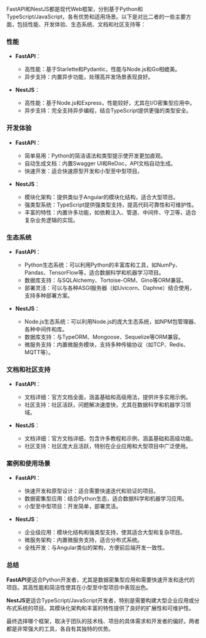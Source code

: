 FastAPI和NestJS都是现代Web框架，分别基于Python和TypeScript/JavaScript，各有优势和适用场景。以下是对比二者的一些主要方面，包括性能、开发体验、生态系统、文档和社区支持等：

### 性能

- **FastAPI**：
  - 高性能：基于Starlette和Pydantic，性能与Node.js和Go相媲美。
  - 异步支持：内置异步功能，处理高并发场景表现良好。

- **NestJS**：
  - 高性能：基于Node.js和Express，性能较好，尤其在I/O密集型应用中。
  - 异步支持：完全支持异步编程，结合TypeScript提供更强的类型安全。

### 开发体验

- **FastAPI**：
  - 简单易用：Python的简洁语法和类型提示使开发更加直观。
  - 自动生成文档：内置Swagger UI和ReDoc，API文档自动生成。
  - 快速开发：适合快速原型开发和小型至中型项目。

- **NestJS**：
  - 模块化架构：提供类似于Angular的模块化结构，适合大型项目。
  - 强类型系统：TypeScript提供强类型支持，提高代码可靠性和可维护性。
  - 丰富的特性：内置许多功能，如依赖注入、管道、中间件、守卫等，适合复杂业务逻辑的实现。

### 生态系统

- **FastAPI**：
  - Python生态系统：可以利用Python的丰富库和工具，如NumPy、Pandas、TensorFlow等，适合数据科学和机器学习项目。
  - 数据库支持：与SQLAlchemy、Tortoise-ORM、Gino等ORM兼容。
  - 部署灵活：可以与各种ASGI服务器（如Uvicorn、Daphne）结合使用，支持多种部署方案。

- **NestJS**：
  - Node.js生态系统：可以利用Node.js的庞大生态系统，如NPM包管理器、各种中间件和库。
  - 数据库支持：与TypeORM、Mongoose、Sequelize等ORM兼容。
  - 微服务支持：内置微服务模块，支持多种传输协议（如TCP、Redis、MQTT等）。

### 文档和社区支持

- **FastAPI**：
  - 文档详细：官方文档全面，涵盖基础和高级用法，提供许多实用示例。
  - 社区支持：社区活跃，问题解决速度快，尤其在数据科学和机器学习领域。

- **NestJS**：
  - 文档详细：官方文档详细，包含许多教程和示例，涵盖基础和高级功能。
  - 社区支持：社区庞大且活跃，特别在企业应用和大型项目中广泛使用。

### 案例和使用场景

- **FastAPI**：
  - 快速开发和原型设计：适合需要快速迭代和验证的项目。
  - 数据密集型应用：结合Python生态，适合数据科学和机器学习应用。
  - 小型至中型项目：开发简单，部署灵活。

- **NestJS**：
  - 企业级应用：模块化结构和强类型支持，使其适合大型和复杂项目。
  - 微服务架构：内置微服务支持，适合分布式系统。
  - 全栈开发：与Angular类似的架构，方便前后端开发一致性。

### 总结

**FastAPI**更适合Python开发者，尤其是数据密集型应用和需要快速开发和迭代的项目。其高性能和简洁性使其在小型至中型项目中表现出色。

**NestJS**更适合TypeScript/JavaScript开发者，特别是需要构建大型企业应用或分布式系统的项目。其模块化架构和丰富的特性提供了良好的扩展性和可维护性。

最终选择哪个框架，取决于团队的技术栈、项目的具体需求和开发者的偏好。两者都是非常强大的工具，各自有其独特的优势。